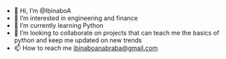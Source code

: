 - 👋 Hi, I’m @IbinaboA
- 👀 I’m interested in engineering and finance
- 🌱 I’m currently learning Python
- 💞️ I’m looking to collaborate on projects that can teach me the basics of python and keep me updated on new trends
- 📫 How to reach me ibinaboanabraba@gmail.com

<!---
IbinaboA/IbinaboA is a ✨ special ✨ repository because its `README.md` (this file) appears on your GitHub profile.
You can click the Preview link to take a look at your changes.
--->
